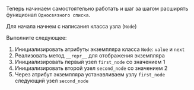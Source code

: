 Теперь начинаем самостоятельно работать и шаг за шагом расширять функционал `Односвязного списка`.

Для начала начнем с написания класса узла (`Node`)

Выполните следующее:

1. Инициализировать атрибуты экземпляра класса `Node`: `value` и `next`
2. Реализовать метод `__repr__` для отображения экземпляра
3. Инициализировать первый узел `first_node` со значением 1
4. Инициализировать второй узел `second_node` со значением 2
5. Через атрибут экземпляра устанавливаем узлу `first_node` следующий узел `second_node`

